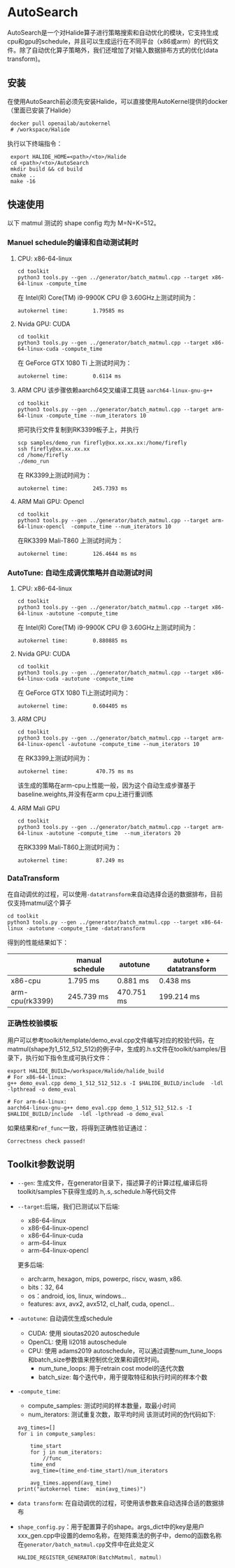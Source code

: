 # AutoSearch

AutoSearch是一个对Halide算子进行策略搜索和自动优化的模块，它支持生成cpu和gpu的schedule，并且可以生成运行在不同平台（x86或arm）的代码文件。除了自动优化算子策略外，我们还增加了对输入数据排布方式的优化(data transform)。

## 安装

在使用AutoSearch前必须先安装Halide，可以直接使用AutoKernel提供的docker（里面已安装了Halide）
```shell
 docker pull openailab/autokernel
 # /workspace/Halide
```
执行以下终端指令：

```shell
 export HALIDE_HOME=<path>/<to>/Halide
 cd <path>/<to>/AutoSearch
 mkdir build && cd build
 cmake ..
 make -16
```

## 快速使用
以下 matmul 测试的 shape config 均为 M=N=K=512。

### Manuel schedule的编译和自动测试耗时
1. CPU: x86-64-linux 
    ```shell
    cd toolkit
    python3 tools.py --gen ../generator/batch_matmul.cpp --target x86-64-linux -compute_time
    ```
    在 Intel(R) Core(TM) i9-9900K CPU @ 3.60GHz上测试时间为：
    ```
    autokernel time:        1.79585 ms
    ```
2. Nvida GPU: CUDA
    ```shell
    cd toolkit
    python3 tools.py --gen ../generator/batch_matmul.cpp --target x86-64-linux-cuda -compute_time
    ```
    在 GeForce GTX 1080 Ti 上测试时间为：
    ```
    autokernel time:        0.6114 ms
    ```
3. ARM CPU
    该步骤依赖aarch64交叉编译工具链 `aarch64-linux-gnu-g++`
    ```shell
    cd toolkit
    python3 tools.py --gen ../generator/batch_matmul.cpp --target arm-64-linux -compute_time --num_iterators 10
    ```
    把可执行文件复制到RK3399板子上，并执行
    ```
    scp samples/demo_run firefly@xx.xx.xx.xx:/home/firefly
    ssh firefly@xx.xx.xx.xx
    cd /home/firefly
    ./demo_run
    ```
    在 RK3399上测试时间为：
    ```
    autokernel time:        245.7393 ms
    ```
4. ARM Mali GPU: Opencl
    ```shell
    cd toolkit
    python3 tools.py --gen ../generator/batch_matmul.cpp --target arm-64-linux-opencl  -compute_time --num_iterators 10
    ```

    在RK3399 Mali-T860 上测试时间为：
    ```
    autokernel time:        126.4644 ms ms
    ```

### AutoTune: 自动生成调优策略并自动测试时间
1. CPU: x86-64-linux 
    ```shell
    cd toolkit
    python3 tools.py --gen ../generator/batch_matmul.cpp --target x86-64-linux -autotune -compute_time
    ```
    在 Intel(R) Core(TM) i9-9900K CPU @ 3.60GHz上测试时间为：
    ```
    autokernel time:        0.880885 ms
    ```
2. Nvida GPU: CUDA
    ```shell
    cd toolkit
    python3 tools.py --gen ../generator/batch_matmul.cpp --target x86-64-linux-cuda -autotune -compute_time
    ```
    在 GeForce GTX 1080 Ti上测试时间为：
    ```
    autokernel time:        0.604405 ms
    ```
3. ARM CPU
    ```shell
    cd toolkit
    python3 tools.py --gen ../generator/batch_matmul.cpp --target arm-64-linux-opencl -autotune -compute_time --num_iterators 10
    ```
    在 RK3399上测试时间为：
    ```
    autokernel time:         470.75 ms ms
    ```
    该生成的策略在arm-cpu上性能一般，因为这个自动生成步骤基于baseline.weights,并没有在arm cpu上进行重训练

4. ARM Mali GPU
    ```shell
    cd toolkit
    python3 tools.py --gen ../generator/batch_matmul.cpp --target arm-64-linux -autotune -compute_time  --num_iterators 20
    ```
    在RK3399 Mali-T860上测试时间为：
    ```
    autokernel time:         87.249 ms
    ```
### DataTransform
在自动调优的过程，可以使用`-datatransform`来自动选择合适的数据排布，目前仅支持matmul这个算子

```shell
cd toolkit
python3 tools.py --gen ../generator/batch_matmul.cpp --target x86-64-linux -autotune -compute_time -datatransform
```
得到的性能结果如下：

|     | manual schedule | autotune | autotune + datatransform | 
|-----|-----------------|----------|--------------------    |
| x86-cpu | 1.795 ms      |0.881 ms  |  0.438 ms  | |
| arm-cpu(rk3399) | 245.739 ms    | 470.751 ms   | 199.214 ms | |

### 正确性校验模板
用户可以参考toolkit/template/demo_eval.cpp文件编写对应的校验代码，在matmul(shape为1_512_512_512)的例子中，生成的.h.s文件在toolkit/samples/目录下，执行如下指令生成可执行文件：
```shell
export HALIDE_BUILD=/workspace/Halide/halide_build
# For x86-64-linux:
g++ demo_eval.cpp demo_1_512_512_512.s -I $HALIDE_BUILD/include  -ldl -lpthread -o demo_eval

# For arm-64-linux:
aarch64-linux-gnu-g++ demo_eval.cpp demo_1_512_512_512.s -I $HALIDE_BUILD/include  -ldl -lpthread -o demo_eval
```
如果结果和`ref_func`一致，将得到正确性验证通过：
```
Correctness check passed!
```

## Toolkit参数说明
- `--gen`: 生成文件，在generator目录下，描述算子的计算过程,编译后将toolkit/samples下获得生成的.h,.s,.schedule.h等代码文件
- `--target`:后端，我们已测试以下后端:
    - x86-64-linux
    - x86-64-linux-opencl
    - x86-64-linux-cuda
    - arm-64-linux
    - arm-64-linux-opencl

    更多后端:
    - arch:arm, hexagon, mips, powerpc, riscv, wasm, x86.
    - bits：32, 64
    - os：android, ios, linux, windows...
    - features: avx, avx2, avx512, cl_half, cuda, opencl...
- `-autotune`: 自动调优生成schedule
    - CUDA: 使用 sioutas2020 autoschedule
    - OpenCL: 使用 li2018 autoschedule
    - CPU: 使用 adams2019 autoschedule，可以通过调整num_tune_loops和batch_size参数值来控制优化效果和调优时间。
        - num_tune_loops: 用于retrain cost model的迭代次数
        - batch_size: 每个迭代中，用于提取特征和执行时间的样本个数

- `-compute_time`:
    - compute_samples: 测试时间的样本数量，取最小时间
    - num_iterators: 测试重复次数，取平均时间
    该测试时间的伪代码如下:
    ```
    avg_times=[]
    for i in compute_samples:

        time_start
        for j in num_iterators:
            //func
        time_end
        avg_time=(time_end-time_start)/num_iterators

        avg_times.append(avg_time)
    print("autokernel time:  min(avg_times)")
    ```
- `data transform`: 在自动调优的过程，可使用该参数来自动选择合适的数据排布
- `shape_config.py`：用于配置算子的shape。args_dict中的key是用户xxx_gen.cpp中设置的demo名称，在矩阵乘法的例子中，demo的函数名称在`generator/batch_matmul.cpp`文件中在此处定义
    ```c++
    HALIDE_REGISTER_GENERATOR(BatchMatmul, matmul)
    ```


